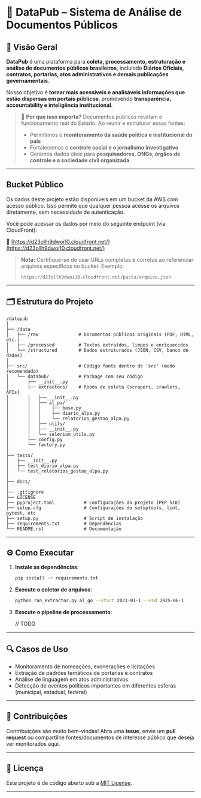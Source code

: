 # 📂 **DataPub – Sistema de Análise de Documentos Públicos**

## 📌 Visão Geral

**DataPub** é uma plataforma para **coleta, processamento, estruturação e análise de documentos públicos brasileiros**, incluindo **Diários Oficiais, contratos, portarias, atos administrativos e demais publicações governamentais**.

Nosso objetivo é **tornar mais acessíveis e analisáveis informações que estão dispersas em portais públicos**, promovendo **transparência, accountability e inteligência institucional**.

> 🧭 **Por que isso importa?**
> Documentos públicos revelam o funcionamento real do Estado. Ao reunir e estruturar essas fontes:
>
> - Permitimos o **monitoramento da saúde política e institucional do país**
> - Fortalecemos o **controle social e o jornalismo investigativo**
> - Geramos dados úteis para **pesquisadores, ONGs, órgãos de controle e a sociedade civil organizada**

---

## Bucket Público

Os dados deste projeto estão disponíveis em um bucket da AWS com acesso público. Isso permite que qualquer pessoa acesse os arquivos diretamente, sem necessidade de autenticação.

Você pode acessar os dados por meio do seguinte endpoint (via CloudFront):

🔗 [https://d23ollh9dwoi10.cloudfront.net/](https://d23ollh9dwoi10.cloudfront.net/)

> **Nota:** Certifique-se de usar URLs completas e corretas ao referenciar arquivos específicos no bucket. Exemplo:
>
> ```
> https://d23ollh9dwoi10.cloudfront.net/pasta/arquivo.json
> ```

---

## 🗂️ Estrutura do Projeto

```
/datapub
│
├── /data
│   ├── /raw               # Documentos públicos originais (PDF, HTML, etc.)
│   ├── /processed         # Textos extraídos, limpos e enriquecidos
│   └── /structured        # Dados estruturados (JSON, CSV, banco de dados)
│
├── src/                   # Código fonte dentro de 'src' (modo recomendado)
│   └── databub/           # Package com seu código
│       ├── __init__.py
│       ├── extractors/    # Robôs de coleta (scrapers, crawlers, APIs)
│       │   ├── __init__.py
│       │   ├── al_pa/       
│       │   │    ├── base.py
│       │   │    ├── diario_alpa.py
│       │   │    └── relatorios_gestao_alpa.py
│       │   ├── utils/
│       │   ├── __init__.py
│       │   └── selenium_utils.py
│       ├── config.py
│       └── factory.py
│
├── tests/                 
│   ├── __init__.py
│   ├── test_diario_alpa.py
│   └── test_relatorios_gestao_alpa.py
│
├── docs/
│
├── .gitignore
├── LICENSE
├── pyproject.toml           # Configurações do projeto (PEP 518)
├── setup.cfg                # Configurações do setuptools, lint, pytest, etc
├── setup.py                 # Script de instalação
├── requirements.txt         # Dependências
└── README.rst               # Documentação

```

---

## ⚙️ Como Executar

1. **Instale as dependências**:

   ```bash
   pip install -r requirements.txt
   ```

2. **Execute o coletor de arquivos**:

   ```bash
   python run_extractor.py al_go --start 2021-01-1 --end 2025-06-1
   ```

3. **Execute o pipeline de processamento**:

   // TODO

---

## 🔍 Casos de Uso

- Monitoramento de nomeações, exonerações e licitações
- Extração de padrões temáticos de portarias e contratos
- Análise de linguagem em atos administrativos
- Detecção de eventos políticos importantes em diferentes esferas (municipal, estadual, federal)

---

## 🤝 Contribuições

Contribuições são muito bem-vindas!
Abra uma **issue**, envie um **pull request** ou compartilhe fontes/documentos de interesse público que deseja ver monitorados aqui.

---

## 📄 Licença

Este projeto é de código aberto sob a [MIT License](LICENSE).

---
